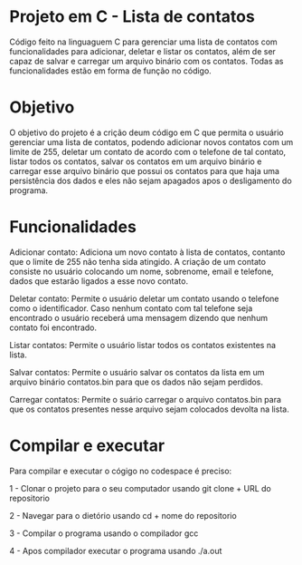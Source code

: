 # Projeto em C - Lista de contatos

Código feito na linguaguem C para gerenciar uma lista de contatos com funcionalidades para adicionar, deletar e listar os contatos, além de ser capaz de salvar e carregar um arquivo binário com os contatos. Todas as funcionalidades estão em forma de função no código.

# Objetivo

O objetivo do projeto é a crição deum código em C que permita o usuário gerenciar uma lista de contatos, podendo adicionar novos contatos com um limite de 255, deletar um contato de acordo com o telefone de tal contato, listar todos os contatos, salvar os contatos em um arquivo binário e carregar esse arquivo binário que possui os contatos para que haja uma persistência dos dados e eles não sejam apagados apos o desligamento do programa.

# Funcionalidades

Adicionar contato: Adiciona um novo contato à lista de contatos, contanto que o limite de 255 não tenha sida atingido. A criação de um contato consiste no usuário colocando um nome, sobrenome, email e telefone, dados que estarão ligados a esse novo contato.

Deletar contato: Permite o usuário deletar um contato usando o telefone como o identificador. Caso nenhum contato com tal telefone seja encontrado o usuário receberá uma mensagem dizendo que nenhum contato foi encontrado.

Listar contatos: Permite o usuário listar todos os contatos existentes na lista.

Salvar contatos: Permite o usuário salvar os contatos da lista em um arquivo binário contatos.bin para que os dados não sejam perdidos.

Carregar contatos: Permite o suário carregar o arquivo contatos.bin para que os contatos presentes nesse arquivo sejam colocados devolta na lista.

# Compilar e executar

Para compilar e executar o cógigo no codespace é preciso:

1 - Clonar o projeto para o seu computador usando git clone + URL do repositorio

2 - Navegar para o dietório usando cd + nome do repositorio

3 - Compilar o programa usando o compilador gcc

4 - Apos compilador executar o programa usando ./a.out
